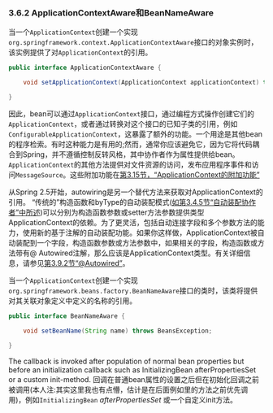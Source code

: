 ### 3.6.2 ApplicationContextAware和BeanNameAware



当一个`ApplicationContext`创建一个实现`org.springframework.context.ApplicationContextAware`接口的对象实例时，该实例提供了对`ApplicationContext`的引用。

```java
public interface ApplicationContextAware {

	void setApplicationContext(ApplicationContext applicationContext) throws BeansException;

}
```


因此，bean可以通过`ApplicationContext`接口，通过编程方式操作创建它们的`ApplicationContext`，或者通过转换对这个接口的已知子类的引用，例如`ConfigurableApplicationContext`，这暴露了额外的功能。一个用途是其他bean的程序检索。有时这种能力是有用的;然而，通常你应该避免它，因为它将代码耦合到Spring，并不遵循控制反转风格，其中协作者作为属性提供给bean。 `ApplicationContext`的其他方法提供对文件资源的访问，发布应用程序事件和访问`MessageSource`。这些附加功能在[第3.15节，“ApplicationContext的附加功能”](http://docs.spring.io/spring/docs/5.0.0.M4/spring-framework-reference/htmlsingle/#context-introduction)


从Spring 2.5开始，autowiring是另一个替代方法来获取对ApplicationContext的引用。 “传统的”构造函数和byType的自动装配模式([如第3.4.5节“自动装配协作者”中所述](http://docs.spring.io/spring/docs/5.0.0.M4/spring-framework-reference/htmlsingle/#beans-factory-autowire))可以分别为构造函数参数或setter方法参数提供类型ApplicationContext的依赖。为了更灵活，包括自动连接字段和多个参数方法的能力，使用新的基于注解的自动装配功能。如果你这样做，ApplicationContext被自动装配到一个字段，构造函数参数或方法参数中，如果相关的字段，构造函数或方法带有@ Autowired注解，那么应该是ApplicationContext类型。有关详细信息，请参见[第3.9.2节“@Autowired”](http://docs.spring.io/spring/docs/5.0.0.M4/spring-framework-reference/htmlsingle/#beans-autowired-annotation)。

当一个`ApplicationContext`创建一个实现`org.springframework.beans.factory.BeanNameAware`接口的类时，该类将提供对其关联对象定义中定义的名称的引用。

```java
public interface BeanNameAware {

	void setBeanName(String name) throws BeansException;

}
```

The callback is invoked after population of normal bean properties but before an initialization callback such as InitializingBean afterPropertiesSet or a custom init-method.
回调在普通bean属性的设置之后但在初始化回调之前被调用(本人注:其实这里我也有点懵，估计是在后面例如里的方法之前优先调用)，例如`InitializingBean`  *afterPropertiesSet* 或一个自定义init方法。